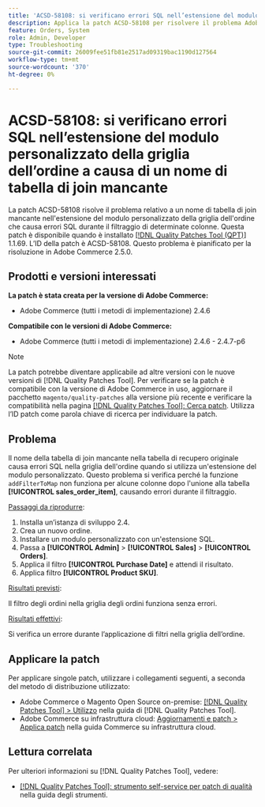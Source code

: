 ```yaml
---
title: 'ACSD-58108: si verificano errori SQL nell’estensione del modulo personalizzato della griglia dell’ordine a causa di un nome di tabella di join mancante'
description: Applica la patch ACSD-58108 per risolvere il problema Adobe Commerce, se un nome di tabella di join mancante nell’estensione del modulo personalizzato della griglia dell’ordine causa errori SQL durante il filtraggio di determinate colonne.
feature: Orders, System
role: Admin, Developer
type: Troubleshooting
source-git-commit: 26009fee51fb81e2517ad09319bac1190d127564
workflow-type: tm+mt
source-wordcount: '370'
ht-degree: 0%

---
```



# ACSD-58108: si verificano errori SQL nell’estensione del modulo personalizzato della griglia dell’ordine a causa di un nome di tabella di join mancante

La patch ACSD-58108 risolve il problema relativo a un nome di tabella di join mancante nell&#39;estensione del modulo personalizzato della griglia dell&#39;ordine che causa errori SQL durante il filtraggio di determinate colonne. Questa patch è disponibile quando è installato [[!DNL Quality Patches Tool (QPT)]](/help/tools/quality-patches-tool/quality-patches-tool-to-self-serve-quality-patches.md) 1.1.69. L’ID della patch è ACSD-58108. Questo problema è pianificato per la risoluzione in Adobe Commerce 2.5.0.

## Prodotti e versioni interessati

**La patch è stata creata per la versione di Adobe Commerce:**

* Adobe Commerce (tutti i metodi di implementazione) 2.4.6

**Compatibile con le versioni di Adobe Commerce:**

* Adobe Commerce (tutti i metodi di implementazione) 2.4.6 - 2.4.7-p6

>[!NOTE]
>
>La patch potrebbe diventare applicabile ad altre versioni con le nuove versioni di [!DNL Quality Patches Tool]. Per verificare se la patch è compatibile con la versione di Adobe Commerce in uso, aggiornare il pacchetto `magento/quality-patches` alla versione più recente e verificare la compatibilità nella pagina [[!DNL Quality Patches Tool]: Cerca patch](https://experienceleague.adobe.com/tools/commerce-quality-patches/index.html). Utilizza l’ID patch come parola chiave di ricerca per individuare la patch.

## Problema

Il nome della tabella di join mancante nella tabella di recupero originale causa errori SQL nella griglia dell&#39;ordine quando si utilizza un&#39;estensione del modulo personalizzato. Questo problema si verifica perché la funzione `addFilterToMap` non funziona per alcune colonne dopo l&#39;unione alla tabella **[!UICONTROL sales_order_item]**, causando errori durante il filtraggio.

<u>Passaggi da riprodurre</u>:

01. Installa un’istanza di sviluppo 2.4.
02. Crea un nuovo ordine.
03. Installare un modulo personalizzato con un&#39;estensione SQL.
04. Passa a **[!UICONTROL Admin]** > **[!UICONTROL Sales]** > **[!UICONTROL Orders]**.
05. Applica il filtro **[!UICONTROL Purchase Date]** e attendi il risultato.
06. Applica filtro **[!UICONTROL Product SKU]**.

<u>Risultati previsti</u>:

Il filtro degli ordini nella griglia degli ordini funziona senza errori.

<u>Risultati effettivi</u>:

Si verifica un errore durante l’applicazione di filtri nella griglia dell’ordine.

## Applicare la patch

Per applicare singole patch, utilizzare i collegamenti seguenti, a seconda del metodo di distribuzione utilizzato:

* Adobe Commerce o Magento Open Source on-premise: [[!DNL Quality Patches Tool] > Utilizzo](/help/tools/quality-patches-tool/usage.md) nella guida di [!DNL Quality Patches Tool].
* Adobe Commerce su infrastruttura cloud: [Aggiornamenti e patch > Applica patch](https://experienceleague.adobe.com/docs/commerce-cloud-service/user-guide/develop/upgrade/apply-patches.html) nella guida Commerce su infrastruttura cloud.

## Lettura correlata

Per ulteriori informazioni su [!DNL Quality Patches Tool], vedere:

* [[!DNL Quality Patches Tool]: strumento self-service per patch di qualità](/help/tools/quality-patches-tool/quality-patches-tool-to-self-serve-quality-patches.md) nella guida degli strumenti.
